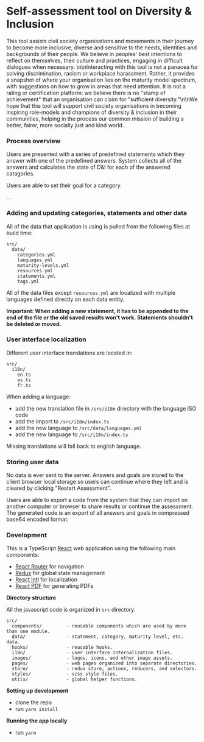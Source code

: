 # Self-assessment tool on Diversity & Inclusion

This tool assists civil society organisations and movements in their journey to become more inclusive, diverse and sensitive to the needs, identities and backgrounds of their people. We believe in peoples\' best intentions to reflect on themselves, their culture and practices, engaging in difficult dialogues when necessary. \n\nInteracting with this tool is not a panacea for solving discrimination, racism or workplace harassment. Rather, it provides a snapshot of where your organisation lies on the maturity model spectrum, with suggestions on how to grow in areas that need attention. It is not a rating or certification platform: we believe there is no "stamp of achievement" that an organisation can claim for "sufficient diversity."\n\nWe hope that this tool will support civil society organisations in becoming inspiring role-models and champions of diversity & inclusion in their communities, helping in the process our common mission of building a better, fairer, more socially just and kind world.

### Process overview

Users are presented with a series of predefined statements which they answer with one of the predefined answers. System collects all of the answers and calculates the state of D&I for each of the answered catagories.

Users are able to set their goal for a category.

...

### Adding and updating categories, statements and other data

All of the data that application is using is pulled from the following files at build time:

```
src/
  data/
    categories.yml
    languages.yml
    maturity-levels.yml
    resources.yml
    statements.yml
    tags.yml
```

All of the data files except `resources.yml` are localized with multiple languages defined directly on each data entity.

**Important: When adding a new statement, it has to be appended to the end of the file or the old saved results won't work. Statements shouldn't be deleted or moved.**

### User interface localization

Different user interface translations are located in:

```
src/
  i18n/
    en.ts
    es.ts
    fr.ts
```

When adding a language:

- add the new translation file in `/src/i18n` directory with the language ISO code
- add the import to `/src/i18n/index.ts`
- add the new language to `/src/data/languages.yml`
- add the new language to `/src/i18n/index.ts`

Missing translations will fall back to english language.

### Storing user data

No data is ever sent to the server. Answers and goals are stored to the client browser local storage so users can continue where they left and is cleared by clicking "Restart Assessment".

Users are able to export a code from the system that they can import on another computer or browser to share results or continue the assessment. The generated code is an export of all answers and goals in compressed base64 encoded format.

### Development

This is a TypeScript [React](https://reactjs.org/) web application using the following main components:

- [React Router](https://reactrouter.com/web/guides/quick-start) for navigation
- [Redux](https://react-redux.js.org/) for global state management
- [React Intl](https://formatjs.io/docs/react-intl/) for localization
- [React PDF](https://github.com/diegomura/react-pdf) for generating PDFs

**Directory structure**

All the javascript code is organized in `src` directory.

```
src/
  components/         - reusable components which are used by more than one module.
  data/               - statement, category, maturity level, etc. data.
  hooks/              - reusable hooks.
  i18n/               - user interface internalization files.
  images/             - logos, icons, and other image assets.
  pages/              - web pages organized into separate directories.
  store/              - redux store, actions, reducers, and selectors.
  styles/             - scss style files.
  utils/              - global helper functions.
```

**Setting up development**

- clone the repo
- run `yarn install`

**Running the app locally**

- run `yarn`
